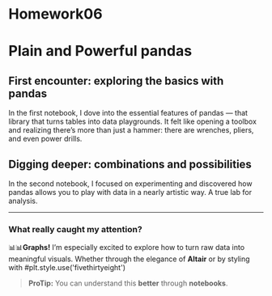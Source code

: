 # Homework06
# Plain and Powerful pandas

## First encounter: exploring the basics with pandas  
In the first notebook, I dove into the essential features of pandas — that library that turns tables into data playgrounds. It felt like opening a toolbox and realizing there’s more than just a hammer: there are wrenches, pliers, and even power drills.

## Digging deeper: combinations and possibilities  
In the second notebook, I focused on experimenting and discovered how pandas allows you to play with data in a nearly artistic way. A true lab for analysis.

---

### What really caught my attention?  
📊📊**Graphs!** I’m especially excited to explore how to turn raw data into meaningful visuals. Whether through the elegance of **Altair** or by styling with
#plt.style.use('fivethirtyeight')
> **ProTip:** You can understand this **better** through **notebooks**.

